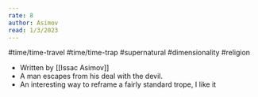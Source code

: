 ```yaml
---
rate: 8
author: Asimov
read: 1/3/2023
---
```


#time/time-travel #time/time-trap #supernatural #dimensionality #religion 
- Written by [[Issac Asimov]]
- A man escapes from his deal with the devil.
- An interesting way to reframe a fairly standard trope, I like it